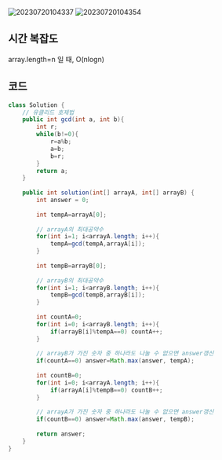 ![20230720104337](https://github.com/Morning-Algorithm-Study-2023/Algorithm/assets/121210456/52903fad-1cb2-4ea6-98e8-6a17adce851c)
![20230720104354](https://github.com/Morning-Algorithm-Study-2023/Algorithm/assets/121210456/e7d4dbb1-d136-4ff2-bce4-204f1b49d08f)

## 시간 복잡도
array.length=n 일 때, O(nlogn)

## 코드
```java
class Solution {
    // 유클리드 호제법
    public int gcd(int a, int b){
        int r;
        while(b!=0){
            r=a%b;
            a=b;
            b=r;
        }
        return a;
    }
    
    public int solution(int[] arrayA, int[] arrayB) {
        int answer = 0;
        
        int tempA=arrayA[0];
        
        // arrayA의 최대공약수
        for(int i=1; i<arrayA.length; i++){
            tempA=gcd(tempA,arrayA[i]);
        }
        
        int tempB=arrayB[0];
        
        // arrayB의 최대공약수
        for(int i=1; i<arrayB.length; i++){
            tempB=gcd(tempB,arrayB[i]);
        }
        
        int countA=0;
        for(int i=0; i<arrayB.length; i++){
            if(arrayB[i]%tempA==0) countA++;
        }
        
        // arrayB가 가진 숫자 중 하나라도 나눌 수 없으면 answer갱신
        if(countA==0) answer=Math.max(answer, tempA);
        
        int countB=0;
        for(int i=0; i<arrayA.length; i++){
            if(arrayA[i]%tempB==0) countB++;
        }
        
        // arrayA가 가진 숫자 중 하나라도 나눌 수 없으면 answer갱신
        if(countB==0) answer=Math.max(answer, tempB);
        
        return answer;
    }
}
```
